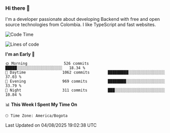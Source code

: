 ### Hi there 👋

I'm a developer passionate about developing Backend with free and open source technologies from Colombia. I like TypeScript and fast websites.

<!--START_SECTION:waka-->
![Code Time](http://img.shields.io/badge/Code%20Time-5%2C745%20hrs%2052%20mins-blue)

![Lines of code](https://img.shields.io/badge/From%20Hello%20World%20I%27ve%20Written-5.6%20million%20lines%20of%20code-blue)

**I'm an Early 🐤** 

```text
🌞 Morning                526 commits         █████░░░░░░░░░░░░░░░░░░░░   18.34 % 
🌆 Daytime                1062 commits        █████████░░░░░░░░░░░░░░░░   37.03 % 
🌃 Evening                969 commits         ████████░░░░░░░░░░░░░░░░░   33.79 % 
🌙 Night                  311 commits         ███░░░░░░░░░░░░░░░░░░░░░░   10.84 % 
```


📊 **This Week I Spent My Time On** 

```text
🕑︎ Time Zone: America/Bogota
```


 Last Updated on 04/08/2025 19:02:38 UTC
<!--END_SECTION:waka-->
